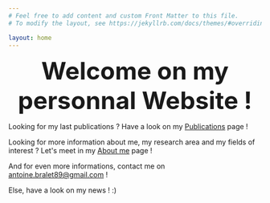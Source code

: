 ```yaml
---
# Feel free to add content and custom Front Matter to this file.
# To modify the layout, see https://jekyllrb.com/docs/themes/#overriding-theme-defaults

layout: home
---
```


**<center><font size = 10> Welcome on my personnal Website ! </font></center>**

Looking for my last publications ? Have a look on my [Publications](https://ant89ne.github.io/publications/) page !

Looking for more information about me, my research area and my fields of interest ? Let's meet in my [About me](https://ant89ne.github.io/about/) page !

And for even more informations, contact me on antoine.bralet89@gmail.com !

Else, have a look on my news ! :)